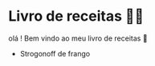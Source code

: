 # Livro de receitas :man_cook: 

olá ! Bem vindo ao meu livro de receitas :wave:

- Strogonoff de frango

